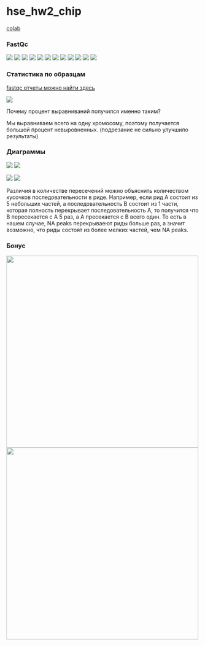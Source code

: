 # hse_hw2_chip

[colab](https://colab.research.google.com/drive/1Ycsdk3-0EGhef3GgxZkByKvkMArD8lne?usp=sharing)

### FastQc
<img src=https://github.com/adriadar/hse_hw2_chip/blob/main/img/awo1.png> 
<img src=https://github.com/adriadar/hse_hw2_chip/blob/main/img/awv1.png> 
<img src=https://github.com/adriadar/hse_hw2_chip/blob/main/img/rad1.png> 

<img src=https://github.com/adriadar/hse_hw2_chip/blob/main/img/awo2.png> 
<img src=https://github.com/adriadar/hse_hw2_chip/blob/main/img/awv2.png> 
<img src=https://github.com/adriadar/hse_hw2_chip/blob/main/img/rad2.png> 

<img src=https://github.com/adriadar/hse_hw2_chip/blob/main/img/awo3.png> 
<img src=https://github.com/adriadar/hse_hw2_chip/blob/main/img/awv3.png> 
<img src=https://github.com/adriadar/hse_hw2_chip/blob/main/img/rad3.png> 

<img src=https://github.com/adriadar/hse_hw2_chip/blob/main/img/awo4.png> 
<img src=https://github.com/adriadar/hse_hw2_chip/blob/main/img/awv4.png> 
<img src=https://github.com/adriadar/hse_hw2_chip/blob/main/img/rad4.png> 

### Статистика по образцам
[fastqc отчеты можно найти здесь](https://github.com/adriadar/hse_hw2_chip/tree/main/fastqc)

![](https://github.com/adriadar/hse_hw2_chip/blob/main/img/table.png)

Почему процент выравниваний получился именно таким?

Мы выравниваем всего на одну хромосому, поэтому получается большой процент невыровненных. (подрезание не сильно улучшило результаты)
### Диаграммы

<img src=https://github.com/adriadar/hse_hw2_chip/blob/main/img/Intervene_venn1-1.png>
<img src=https://github.com/adriadar/hse_hw2_chip/blob/main/img/Intervene_venn2-1.png>

![](https://github.com/adriadar/hse_hw2_chip/blob/main/img/Intervene_venn3-1.png)
![](https://github.com/adriadar/hse_hw2_chip/blob/main/img/Intervene_venn4-1.png)

Различия в количестве пересечений можно объяснить количеством кусочков последовательности в риде. Например, если рид A состоит из 5 небольших частей, а последовательность B состоит из 1 части, которая полность перекрывает последовательность A, то получится что B пересекается с A 5 раз, а А пресекается с B всего один. То есть в нашем случае, NA peaks перекрываеют риды больше раз, а значит возможно, что риды состоят из более мелких частей, чем NA peaks.


### Бонус

<img src=https://github.com/adriadar/hse_hw2_chip/blob/main/img/result_fxu.png width="500"> <img src=https://github.com/adriadar/hse_hw2_chip/blob/main/img/result_qcm.png width="500">
